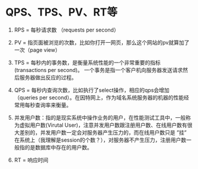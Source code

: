 # QPS、TPS、PV、RT等

1. RPS = 每秒请求数 （requests per second）
  
	

2. PV = 指页面被浏览的次数，比如你打开一网页，那么这个网站的pv就算加了一次（page view）

	

3. TPS = 每秒内的事务数，是衡量系统性能的一个非常重要的指标(transactions per second)。
一个事务是指一个客户机向服务器发送请求然后服务器做出反应的过程。

4. QPS = 每秒内查询次数，比如执行了select操作，相应的qps会增加（queries per second）。在因特网上，作为域名系统服务器的机器的性能经常用每秒查询率来衡量。

5. 并发用户数：指的是现实系统中操作业务的用户，在性能测试工具中，一般称为虚拟用户数(Virutal User)，注意并发用户数跟注册用户数、在线用户数有很大差别的，并发用户数一定会对服务器产生压力的，而在线用户数只是 ”挂” 在系统上（我理解是session的个数？），对服务器不产生压力，注册用户数一般指的是数据库中存在的用户数。

6. RT = 响应时间